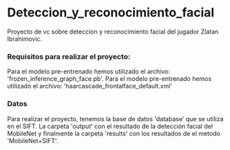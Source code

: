 # Deteccion_y_reconocimiento_facial
Proyecto de vc sobre  deteccion y reconocimiento facial del jugador Zlatan Ibrahimovic.

### Requisitos para realizar el proyecto:
Para el modelo pre-entrenado hemos utilizado el archivo: 'frozen_inference_graph_face.pb'.
Para el modelo pre-entrenado hemos utilizado el archivo: 'haarcascade_frontalface_default.xml'

### Datos
Para realizar el proyecto, tenemos la base de datos 'database' que se utiliza en el SIFT. La carpeta 'output' con el resultado de la detección facial del MobileNet y finalmente la carpeta 'results' con los resultados de el metodo 'MobileNet+SIFT'.



